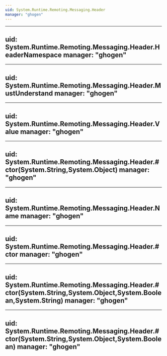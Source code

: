 ```yaml
---
uid: System.Runtime.Remoting.Messaging.Header
manager: "ghogen"
---
```


---
uid: System.Runtime.Remoting.Messaging.Header.HeaderNamespace
manager: "ghogen"
---

---
uid: System.Runtime.Remoting.Messaging.Header.MustUnderstand
manager: "ghogen"
---

---
uid: System.Runtime.Remoting.Messaging.Header.Value
manager: "ghogen"
---

---
uid: System.Runtime.Remoting.Messaging.Header.#ctor(System.String,System.Object)
manager: "ghogen"
---

---
uid: System.Runtime.Remoting.Messaging.Header.Name
manager: "ghogen"
---

---
uid: System.Runtime.Remoting.Messaging.Header.#ctor
manager: "ghogen"
---

---
uid: System.Runtime.Remoting.Messaging.Header.#ctor(System.String,System.Object,System.Boolean,System.String)
manager: "ghogen"
---

---
uid: System.Runtime.Remoting.Messaging.Header.#ctor(System.String,System.Object,System.Boolean)
manager: "ghogen"
---
